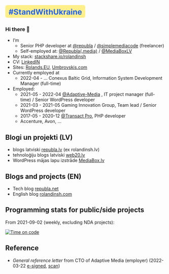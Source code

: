 [![Stand With Ukraine](https://raw.githubusercontent.com/vshymanskyy/StandWithUkraine/main/badges/StandWithUkraine.svg)](https://stand-with-ukraine.pp.ua)

### Hi there 👋

- I’m 
  - Senior PHP developer at [@republa][republagithub] / [@simplemediacode][smcgithub] (freelancer)
  - Self-employed at: [@Republa(.media)][githubrepubla] / [@MediaBoxLV][githubmediaboxlv]
- My stack: [stackshare.io/rolandinsh][stacksharerolandinsh]
- CV: [LinkedIN][linkedinumbrovskis]
- Sites: [Rolands.EU][rolandseu], [Umbrovskis.com][umbrovskiscom] 
- Currently employed at 
  - 2022-04 - ... Conexus Baltic Grid, Information System Development Manager (full-time)
- Employed: 
  - 2021-05 - 2022-04 [@Adaptive-Media][amgithub] , IT project manager (full-time) / Senior WordPress developer
  - 2021-03 - 2021-05 Gaming Innovation Group, Team lead / Senior WordPress developer
  - 2017-05 - 2020-12 [@Transact Pro][tprogithub], PHP developer
  - Accenture, Avon, ... 

## Blogi un projekti (LV)

- blogs latviski [republa.lv][republalv] (ex rolandinsh.lv)
- tehnoloģiju blogs latviski [web20.lv][web20lv]
- WordPress mājas lapu izstrāde [MediaBox.lv][mediaboxlv] 

## Blogs and projects (EN)

- Tech blog [republa.net][republanet] 
- English blog [rolandinsh.com][rolandinshcom] 

## Programming stats for public/side projects

<!-- //* [![Rolands' GitHub stats](https://github-readme-stats.vercel.app/api?username=rolandinsh&count_private=true&show_icons=true&layout=compact&cache_seconds=1800)](https://github.com/rolandinsh/)

[![Top Langs](https://github-readme-stats.vercel.app/api/top-langs/?username=rolandinsh&langs_count=10&layout=compact&cache_seconds=1800)](https://github.com/rolandinsh) -->

From 2021-09-02 (weekly, excluding NDA projects):

[![Time on code](https://github-readme-stats.vercel.app/api/wakatime?username=rolandinsh&layout=compact&cache_seconds=1800)][dailytechstack]

## Reference

- _General reference letter_ from CTO of Adaptive Media (employer) (2022-03-22 [e-signed](https://cdneu1.storage.googleapis.com/umbrovskiscom/am/reference_R_Umbrovskis_e_signed.pdf), [scan](https://cdneu1.storage.googleapis.com/umbrovskiscom/am/reference_R_Umbrovskis_scan.pdf))

<!--
**rolandinsh/rolandinsh** is a ✨ _special_ ✨ repository because its `README.md` (this file) appears on your GitHub profile.


Here are some ideas to get you started:

- 🔭 I’m currently working on ...
- 🌱 I’m currently learning ...
- 👯 I’m looking to collaborate on ...
- 🤔 I’m looking for help with ...
- 💬 Ask me about ...
- 📫 How to reach me: ...
- 😄 Pronouns: ...
- ⚡ Fun fact: ...

https://github.com/anuraghazra/github-readme-stats#wakatime-card-exclusive-options 
-->

[republagithub]: https://github.com/republa
[smcgithub]: https://github.com/simplemediacode
[stacksharerolandinsh]: https://stackshare.io/rolandinsh
[linkedinumbrovskis]: https://linkedin.com/in/umbrovskis
[tprogithub]: https://github.com/TransactPRO
[republalv]: https://republa.lv
[rolandinshcom]: https://rolandinsh.com
[mediaboxlv]: https://mediabox.lv
[republanet]: https://republa.net
[web20lv]: https://web20.lv
[rolandseu]: https://rolands.eu
[umbrovskiscom]: https://umbrovskis.com
[githubrepubla]: https://github.com/republa
[githubmediaboxlv]: https://github.com/mediaboxlv
[dailytechstack]: https://go.mediabox.lv/dailytechstack
[amgithub]: https://github.com/Adaptive-Media
